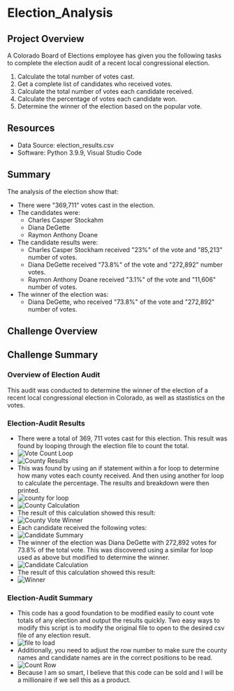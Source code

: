 # Election_Analysis

## Project Overview
A Colorado Board of Elections employee has given you the following tasks to complete the election audit of a recent local congressional election.

1. Calculate the total number of votes cast.
2. Get a complete list of candidates who received votes.
3. Calculate the total number of votes each candidate received.
4. Calculate the percentage of votes each candidate won.
5. Determine the winner of the election based on the popular vote.

## Resources
- Data Source: election_results.csv
- Software: Python 3.9.9, Visual Studio Code

## Summary
The analysis of the election show that:
- There were "369,711" votes cast in the election.
- The candidates were:
    - Charles Casper Stockahm
    - Diana DeGette
    - Raymon Anthony Doane
- The candidate results were:
    - Charles Casper Stockham received "23%" of the vote and "85,213" number of votes.
    - Diana DeGette received "73.8%" of the vote and "272,892" number votes. 
    - Raymon Anthony Doane received "3.1%" of the vote and "11,606" number of votes.
- The winner of the election was:
    - Diana DeGette, who received "73.8%" of the vote and "272,892" number of votes. 
    
## Challenge Overview

## Challenge Summary

### Overview of Election Audit
This audit was conducted to determine the winner of the election of a recent local congressional election in Colorado, as well as stastistics on the votes. 

### Election-Audit Results
- There were a total of 369, 711 votes cast for this election. This result was found by looping through the election file to count the total. 
- ![Vote Count Loop](https://user-images.githubusercontent.com/95246572/149638917-f133361a-be28-4bec-b958-3050f7b01f0e.png)
- ![County Results](https://user-images.githubusercontent.com/95246572/149638973-ff408461-68a2-40b4-9f99-af7f883d0bb7.png)
- This was found by using an if statement within a for loop to determine how many votes each county received. And then using another for loop to calculate the percentage. The results and breakdown were then printed. 
- ![county for loop](https://user-images.githubusercontent.com/95246572/149639095-1c62ceb8-9e6f-47b3-b704-b55c4af7783d.png)
- ![County Calculation](https://user-images.githubusercontent.com/95246572/149639099-fbe872c3-8e6c-40cd-88c2-91c0701349b7.png)
- The result of this calculation showed this result: 
- ![County Vote Winner](https://user-images.githubusercontent.com/95246572/149639199-77eba7a0-ded3-4267-88b4-1fe8f8d1b386.png)
- Each candidate received the following votes:
- ![Candidate Summary](https://user-images.githubusercontent.com/95246572/149639298-ff18befb-6f68-4174-ae51-a9fa5de2541f.png)
- The winner of the election was Diana DeGette with 272,892 votes for 73.8% of the total vote. This was discovered using a similar for loop used as above but modified to determine the winner.
- ![Candidate Calculation](https://user-images.githubusercontent.com/95246572/149639390-04d169ef-5d98-4110-8532-783bc58615ab.png)
- The result of this calculation showed this result:
- ![Winner](https://user-images.githubusercontent.com/95246572/149639411-429161b2-f0ef-47c0-b4e3-d5e1eefb7fd6.png)



### Election-Audit Summary
- This code has a good foundation to be modified easily to count vote totals of any election and output the results quickly. Two easy ways to modify this script is to modify the original file to open to the desired csv file of any election result. 
- ![file to load](https://user-images.githubusercontent.com/95246572/149639677-1a2508d6-837c-4e3e-beb4-34c39d87f2a4.png)
- Additionally, you need to adjust the row number to make sure the county names and candidate names are in the correct positions to be read.
- ![Count Row](https://user-images.githubusercontent.com/95246572/149639709-7ac2b13a-42af-4f67-a874-9db144977c40.png)
- Because I am so smart, I believe that this code can be sold and I will be a millionaire if we sell this as a product. 


